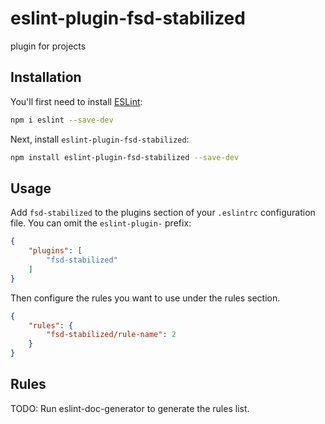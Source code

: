 # eslint-plugin-fsd-stabilized

plugin for projects

## Installation

You'll first need to install [ESLint](https://eslint.org/):

```sh
npm i eslint --save-dev
```

Next, install `eslint-plugin-fsd-stabilized`:

```sh
npm install eslint-plugin-fsd-stabilized --save-dev
```

## Usage

Add `fsd-stabilized` to the plugins section of your `.eslintrc` configuration file. You can omit the `eslint-plugin-` prefix:

```json
{
    "plugins": [
        "fsd-stabilized"
    ]
}
```


Then configure the rules you want to use under the rules section.

```json
{
    "rules": {
        "fsd-stabilized/rule-name": 2
    }
}
```

## Rules

<!-- begin auto-generated rules list -->
TODO: Run eslint-doc-generator to generate the rules list.
<!-- end auto-generated rules list -->


